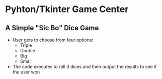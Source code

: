 <h1>Pyhton/Tkinter Game Center</h1>

<h2>A Simple "Sic Bo" Dice Game</h2>

- User gets to choose from four options:
  - Triple
  - Double
  - Big
  - Small
- The code executes to roll 3 dices and then output the results to see if the user won
